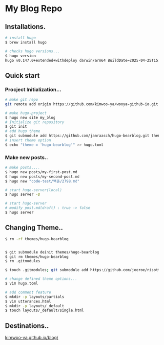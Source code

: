 # My Blog Repo

## Installations.
```bash
# install hugo
$ brew install hugo

# checks hugo versions...
$ hugo version
hugo v0.147.0+extended+withdeploy darwin/arm64 BuildDate=2025-04-25T15:26:28Z VendorInfo=brew
```

## Quick start
### Procject Initialization...
```bash
# make git repo
git remote add origin https://github.com/kimwoo-ya/wooya-github-io.git

# make hugo-project
$ hugo new site my_blog
# Initialize git repository
$ git init
# add hugo theme
$ git submodule add https://github.com/janraasch/hugo-bearblog.git themes/hugo-bearblog
# insert theme option
$ echo "theme = 'hugo-bearblog'" >> hugo.toml
```
### Make new posts..
```bash
# make posts....
$ hugo new posts/my-first-post.md
$ hugo new posts/my-second-post.md
$ hugo new "code-test/백준/2798.md"

# start hugo-server(local)
$ hugo server -D

# start hugo-server
# modify post.md(draft) : true -> false
$ hugo server
```
## Changing Theme..
```bash
$ rm -rf themes/hugo-bearblog


$ git submodule deinit themes/hugo-bearblog
$ git rm themes/hugo-bearblog
$ rm .gitmodules

$ touch .gitmodules; git submodule add https://github.com/joeroe/risotto themes/risotto

# change defined theme options...
$ vim hugo.toml

# add comment feature
$ mkdir -p layouts/partials
$ vim utterances.html
$ mkdir -p layouts/_default
$ touch layouts/_default/single.html
```


## Destinations..
[kimwoo-ya.github.io/blog/](https://kimwoo-ya.github.io/blog)